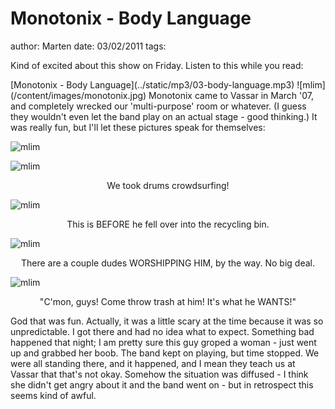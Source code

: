 # Monotonix - Body Language
author: Marten
date: 03/02/2011
tags: 

<p style="text-align: left;">Kind of excited about this show on Friday. Listen to this while you read:</p>
[Monotonix - Body Language](../static/mp3/03-body-language.mp3)
![mlim](/content/images/monotonix.jpg)
Monotonix came to Vassar in March '07, and completely wrecked our 'multi-purpose' room or whatever. (I guess they wouldn't even let the band play on an actual stage - good thinking.) It was really fun, but I'll let these pictures speak for themselves:

![mlim](/content/images/Monotonix-013-225x300.jpg)

![mlim](/content/images/Monotonix-017.jpg)
<p style="text-align: center;">We took drums crowdsurfing!</p>

![mlim](/content/images/Monotonix-008-225x300.jpg)
<p style="text-align: center;">This is BEFORE he fell over into the recycling bin.</p>


![mlim](/content/images/Monotonix-015-225x300.jpg)
<p style="text-align: center;">There are a couple dudes WORSHIPPING HIM, by the way. No big deal.</p>


![mlim](/content/images/Monotonix-014-300x225.jpg)
<p style="text-align: center;">"C'mon, guys! Come throw trash at him! It's what he WANTS!"</p>

God that was fun. Actually, it was a little scary at the time because it was so unpredictable. I got there and had no idea what to expect. Something bad happened that night; I am pretty sure this guy groped a woman - just went up and grabbed her boob. The band kept on playing, but time stopped. We were all standing there, and it happened, and I mean they teach us at Vassar that that's not okay. Somehow the situation was diffused - I think she didn't get angry about it and the band went on - but in retrospect this seems kind of awful.
